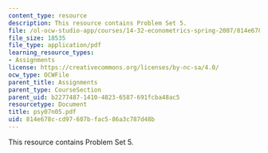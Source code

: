 ```yaml
---
content_type: resource
description: This resource contains Problem Set 5.
file: /ol-ocw-studio-app/courses/14-32-econometrics-spring-2007/814e678ccd97607bfac586a3c787d48b_psy07n05.pdf
file_size: 18535
file_type: application/pdf
learning_resource_types:
- Assignments
license: https://creativecommons.org/licenses/by-nc-sa/4.0/
ocw_type: OCWFile
parent_title: Assignments
parent_type: CourseSection
parent_uid: b2277487-1410-4823-6587-691fcba48ac5
resourcetype: Document
title: psy07n05.pdf
uid: 814e678c-cd97-607b-fac5-86a3c787d48b
---
```

This resource contains Problem Set 5.